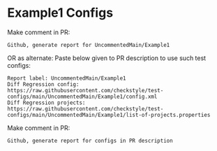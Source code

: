 # Example1 Configs
Make comment in PR:
```
Github, generate report for UncommentedMain/Example1
```
OR as alternate:
Paste below given to PR description to use such test configs:
```
Report label: UncommentedMain/Example1
Diff Regression config: https://raw.githubusercontent.com/checkstyle/test-configs/main/UncommentedMain/Example1/config.xml
Diff Regression projects: https://raw.githubusercontent.com/checkstyle/test-configs/main/UncommentedMain/Example1/list-of-projects.properties
```
Make comment in PR:
```
Github, generate report for configs in PR description
```
